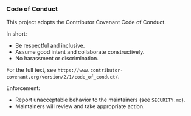 ### Code of Conduct

This project adopts the Contributor Covenant Code of Conduct.

In short:
- Be respectful and inclusive.
- Assume good intent and collaborate constructively.
- No harassment or discrimination.

For the full text, see `https://www.contributor-covenant.org/version/2/1/code_of_conduct/`.

Enforcement:
- Report unacceptable behavior to the maintainers (see `SECURITY.md`).
- Maintainers will review and take appropriate action.


